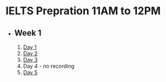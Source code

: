 # IELTS Prepration 11AM to 12PM

- ## Week 1

   1. [Day 1](https://www.facebook.com/iCodeguru/videos/380734067660732)
   2. [Day 2](https://www.facebook.com/iCodeguru/videos/336208425846222)
   3. [Day 3](https://www.facebook.com/iCodeguru/videos/1061529388305776)
   4. Day 4 - no recording
   5. [Day 5](https://www.facebook.com/iCodeguru/videos/870432921206849)

<!-- - ## Week 

   1. [Day 1]()
   2. [Day 2]()
   3. [Day 3]()
   4. [Day 4]()
   5. [Day 5]() -->
